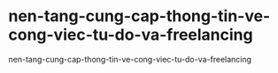 # nen-tang-cung-cap-thong-tin-ve-cong-viec-tu-do-va-freelancing
nen-tang-cung-cap-thong-tin-ve-cong-viec-tu-do-va-freelancing
